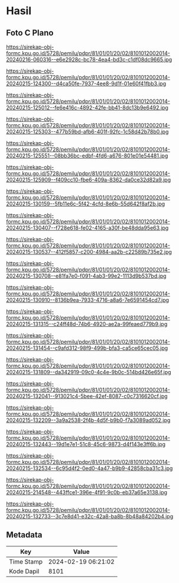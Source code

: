 # Hasil

## Foto C Plano

https://sirekap-obj-formc.kpu.go.id/5728/pemilu/pdpr/81/01/01/20/02/8101012002014-20240216-060316--e6e2928c-bc78-4ea4-bd3c-c1df08dc9665.jpg

https://sirekap-obj-formc.kpu.go.id/5728/pemilu/pdpr/81/01/01/20/02/8101012002014-20240215-124300--d4ca50fe-7937-4ee8-9d1f-01e60f41fbb3.jpg

https://sirekap-obj-formc.kpu.go.id/5728/pemilu/pdpr/81/01/01/20/02/8101012002014-20240215-125012--fe6e416c-4892-42fe-bb41-8dc13b9e6492.jpg

https://sirekap-obj-formc.kpu.go.id/5728/pemilu/pdpr/81/01/01/20/02/8101012002014-20240215-125303--477b59bd-afb6-401f-92fc-1c58d42b78b0.jpg

https://sirekap-obj-formc.kpu.go.id/5728/pemilu/pdpr/81/01/01/20/02/8101012002014-20240215-125551--08bb36bc-edbf-4fd6-a676-801e01e54481.jpg

https://sirekap-obj-formc.kpu.go.id/5728/pemilu/pdpr/81/01/01/20/02/8101012002014-20240215-125909--f409cc10-fbe6-409a-8362-da0ce32d82a9.jpg

https://sirekap-obj-formc.kpu.go.id/5728/pemilu/pdpr/81/01/01/20/02/8101012002014-20240215-130159--5fb11e6c-5f42-4cfd-8e6b-55d642f8af2b.jpg

https://sirekap-obj-formc.kpu.go.id/5728/pemilu/pdpr/81/01/01/20/02/8101012002014-20240215-130407--f728e618-fe02-4165-a30f-be48dda95e63.jpg

https://sirekap-obj-formc.kpu.go.id/5728/pemilu/pdpr/81/01/01/20/02/8101012002014-20240215-130537--412f5857-c200-4984-aa2b-c22589b735e2.jpg

https://sirekap-obj-formc.kpu.go.id/5728/pemilu/pdpr/81/01/01/20/02/8101012002014-20240215-130708--e81fa7e0-f091-4ab3-99e2-1113d9b537bd.jpg

https://sirekap-obj-formc.kpu.go.id/5728/pemilu/pdpr/81/01/01/20/02/8101012002014-20240215-130910--8136b9ea-7933-4716-a8a6-7e6591454cd7.jpg

https://sirekap-obj-formc.kpu.go.id/5728/pemilu/pdpr/81/01/01/20/02/8101012002014-20240215-131315--c24ff48d-74b6-4920-ae2a-99feaed779b9.jpg

https://sirekap-obj-formc.kpu.go.id/5728/pemilu/pdpr/81/01/01/20/02/8101012002014-20240215-131454--c9afd312-98f9-499b-bfa3-ca5ce65cec05.jpg

https://sirekap-obj-formc.kpu.go.id/5728/pemilu/pdpr/81/01/01/20/02/8101012002014-20240215-131809--da342919-09c0-4c4e-9b0c-514bd426e65f.jpg

https://sirekap-obj-formc.kpu.go.id/5728/pemilu/pdpr/81/01/01/20/02/8101012002014-20240215-132041--913021c4-5bee-42ef-8087-c0c7316620cf.jpg

https://sirekap-obj-formc.kpu.go.id/5728/pemilu/pdpr/81/01/01/20/02/8101012002014-20240215-132209--3a9a2538-2f4b-4d5f-b9b0-f7a3089ad052.jpg

https://sirekap-obj-formc.kpu.go.id/5728/pemilu/pdpr/81/01/01/20/02/8101012002014-20240215-132443--19d1e7e1-51c8-45c6-9873-d4f143e3ff6b.jpg

https://sirekap-obj-formc.kpu.go.id/5728/pemilu/pdpr/81/01/01/20/02/8101012002014-20240215-132534--6c95d4f2-0ed0-4a47-b9b9-42858cba31c3.jpg

https://sirekap-obj-formc.kpu.go.id/5728/pemilu/pdpr/81/01/01/20/02/8101012002014-20240215-214548--443ffce1-396e-4f91-9c0b-eb37a65e3138.jpg

https://sirekap-obj-formc.kpu.go.id/5728/pemilu/pdpr/81/01/01/20/02/8101012002014-20240215-132733--3c7e8d41-e32c-42a8-ba8b-8b48a84202b4.jpg


## Metadata

| Key        | Value               |
| ---------- | ------------------- |
| Time Stamp | 2024-02-19 06:21:02 |
| Kode Dapil | 8101                |



